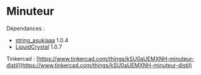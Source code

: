 # Minuteur

Dépendances :
- [string_asukiaaa](https://www.arduino.cc/reference/en/libraries/string_asukiaaa/) 1.0.4
- [LiquidCrystal](https://www.arduino.cc/reference/en/libraries/liquidcrystal/) 1.0.7

Tinkercad :
[https://www.tinkercad.com/things/kSU0aUEMXNH-minuteur-distil](https://www.tinkercad.com/things/kSU0aUEMXNH-minuteur-distil)
